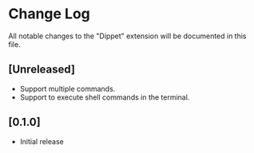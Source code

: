 # Change Log

All notable changes to the "Dippet" extension will be documented in this file.

<!-- Check [Keep a Changelog](http://keepachangelog.com/) for recommendations on how to structure this file. -->

## [Unreleased]

- Support multiple commands.
- Support to execute shell commands in the terminal.

## [0.1.0]

- Initial release